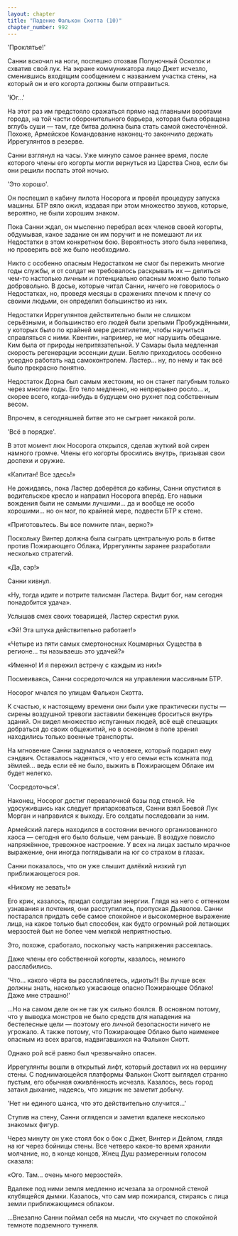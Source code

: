 ```yaml
---
layout: chapter
title: "Падение Фалькон Скотта (10)"
chapter_number: 992
---
```


'Проклятье!'

Санни вскочил на ноги, поспешно отозвав Полуночный Осколок и схватив свой лук. На экране коммуникатора лицо Джет исчезло, сменившись входящим сообщением с названием участка стены, на который он и его когорта должны были отправиться.

'Юг...'

На этот раз им предстояло сражаться прямо над главными воротами города, на той части оборонительного барьера, которая была обращена вглубь суши — там, где битва должна была стать самой ожесточённой. Похоже, Армейское Командование наконец-то закончило держать Иррегулянтов в резерве.

Санни взглянул на часы. Уже минуло самое раннее время, после которого члены его когорты могли вернуться из Царства Снов, если бы они решили поспать этой ночью.

'Это хорошо'.

Он поспешил в кабину пилота Носорога и провёл процедуру запуска машины. БТР вяло ожил, издавая при этом множество звуков, которые, вероятно, не были хорошим знаком.

Пока Санни ждал, он мысленно перебрал всех членов своей когорты, обдумывая, какое задание он им поручит и не помешают ли их Недостатки в этом конкретном бою. Вероятность этого была невелика, но проверить всё же было необходимо.

Никто с особенно опасным Недостатком не смог бы пережить многие годы службы, и от солдат не требовалось раскрывать их — делиться чем-то настолько личным и потенциально опасным можно было только добровольно. В досье, которые читал Санни, ничего не говорилось о Недостатках, но, проведя месяцы в сражениях плечом к плечу со своими людьми, он определил большинство из них.

Недостатки Иррегулянтов действительно были не слишком серьёзными, и большинство его людей были зрелыми Пробуждёнными, у которых было по крайней мере десятилетие, чтобы научиться справляться с ними. Квентин, например, не мог нарушить обещание. Ким была от природы непритязательной. У Самары была медленная скорость регенерации эссенции души. Беллю приходилось особенно усердно работать над самоконтролем. Ластер... ну, по нему и так всё было прекрасно понятно.

Недостаток Дорна был самым жестоким, но он станет пагубным только через многие годы. Его тело медленно, но непрерывно росло... и, скорее всего, когда-нибудь в будущем оно рухнет под собственным весом.

Впрочем, в сегодняшней битве это не сыграет никакой роли.

'Всё в порядке'.

В этот момент люк Носорога открылся, сделав жуткий вой сирен намного громче. Члены его когорты бросились внутрь, призывая свои доспехи и оружие.

«Капитан! Все здесь!»

Не дожидаясь, пока Ластер доберётся до кабины, Санни опустился в водительское кресло и направил Носорога вперёд. Его навыки вождения были не самыми лучшими... да и вообще не особо хорошими... но он мог, по крайней мере, подвести БТР к стене.

«Приготовьтесь. Вы все помните план, верно?»

Поскольку Винтер должна была сыграть центральную роль в битве против Пожирающего Облака, Иррегулянты заранее разработали несколько стратегий.

«Да, сэр!»

Санни кивнул.

«Ну, тогда идите и потрите талисман Ластера. Видит бог, нам сегодня понадобится удача».

Услышав смех своих товарищей, Ластер скрестил руки.

«Эй! Эта штука действительно работает!»

«Четыре из пяти самых смертоносных Кошмарных Существа в регионе... ты называешь это удачей?»

«Именно! И я пережил встречу с каждым из них!»

Посмеиваясь, Санни сосредоточился на управлении массивным БТР.

Носорог мчался по улицам Фалькон Скотта.

К счастью, к настоящему времени они были уже практически пусты — сирены воздушной тревоги заставили беженцев броситься внутрь зданий. Он видел множество испуганных людей, всё ещё спешащих добраться до своих общежитий, но в основном в поле зрения находились только военные транспорты.

На мгновение Санни задумался о человеке, который подарил ему сэндвич. Оставалось надеяться, что у его семьи есть комната под зёмлей... ведь если её не было, выжить в Пожирающем Облаке им будет нелегко.

'Сосредоточься'.

Наконец, Носорог достиг перевалочной базы под стеной. Не удосужившись как следует припарковаться, Санни взял Боевой Лук Морган и направился к выходу. Его солдаты последовали за ним.

Армейский лагерь находился в состоянии вечного организованного хаоса — сегодня его было больше, чем раньше. В воздухе повисло напряжённое, тревожное настроение. У всех на лицах застыло мрачное выражение, они иногда поглядывали на юг со страхом в глазах.

Санни показалось, что он уже слышит далёкий низкий гул приближающегося роя.

«Никому не зевать!»

Его крик, казалось, придал солдатам энергии. Глядя на него с оттенком узнавания и почтения, они расступились, пропуская Дьяволов. Санни постарался придать себе самое спокойное и высокомерное выражение лица, на какое только был способен, как будто огромный рой летающих мерзостей был не более чем мелкой неприятностью.

Это, похоже, сработало, поскольку часть напряжения рассеялась.

Даже члены его собственной когорты, казалось, немного расслабились.

'Что... какого чёрта вы расслабляетесь, идиоты?! Вы лучше всех должны знать, насколько ужасающе опасно Пожирающее Облако! Даже мне страшно!'

...Но на самом деле он не так уж сильно боялся. В основном потому, что у выводка монстров не было средств для нападения на бестелесные цели — поэтому его личной безопасности ничего не угрожало. А также потому, что Пожирающее Облако было наименее опасным из всех врагов, надвигавшихся на Фалькон Скотт.

Однако рой всё равно был чрезвычайно опасен.

Иррегулянты вошли в открытый лифт, который доставил их на вершину стены. С поднимающейся платформы Фалькон Скотт выглядел странно пустым, его обычная оживлённость исчезла. Казалось, весь город затаил дыхание, надеясь, что хищник не заметит добычу.

'Нет ни единого шанса, что это действительно случится...'

Ступив на стену, Санни огляделся и заметил вдалеке несколько знакомых фигур.

Через минуту он уже стоял бок о бок с Джет, Винтер и Дейлом, глядя на юг через бойницы стены. Все четверо какое-то время хранили молчание, но, в конце концов, Жнец Душ размеренным голосом сказала:

«Ого. Там... очень много мерзостей».

Вдалеке под ними земля медленно исчезала за огромной стеной клубящейся дымки. Казалось, что сам мир пожирался, стираясь с лица земли приближающимся облаком.

...Внезапно Санни поймал себя на мысли, что скучает по спокойной темноте подземного туннеля.